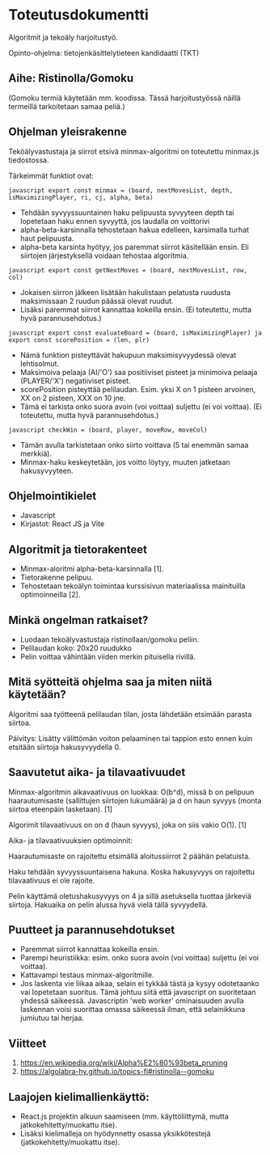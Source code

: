 # Toteutusdokumentti

Algoritmit ja tekoäly harjoitustyö.

Opinto-ohjelma: tietojenkäsittelytieteen kandidaatti (TKT)

## Aihe: Ristinolla/Gomoku

(Gomoku termiä käytetään mm. koodissa. Tässä harjoitustyössä näillä termeillä tarkoitetaan samaa peliä.)

## Ohjelman yleisrakenne

Teköälyvastustaja ja siirrot etsivä minmax-algoritmi on toteutettu minmax.js tiedostossa. 

Tärkeimmät funktiot ovat:

```javascript export const minmax = (board, nextMovesList, depth, isMaximizingPlayer, ri, cj, alpha, beta)```
- Tehdään syvyyssuuntainen haku pelipuusta syvyyteen depth tai lopetetaan haku ennen syvyyttä, jos laudalla on voittorivi
- alpha-beta-karsinnalla tehostetaan hakua edelleen, karsimalla turhat haut pelipuusta.
- alpha-beta karsinta hyötyy, jos paremmat siirrot käsitellään ensin. Eli siirtojen järjestyksellä voidaan tehostaa algoritmia.

```javascript export const getNextMoves = (board, nextMovesList, row, col)```
- Jokaisen siirron jälkeen lisätään hakulistaan pelatusta ruudusta maksimissaan 2 ruudun päässä olevat ruudut. 
- Lisäksi paremmat siirrot kannattaa kokeilla ensin. (Ei toteutettu, mutta hyvä parannusehdotus.)

```javascript export const evaluateBoard = (board, isMaximizingPlayer) ja export const scorePosition = (len, plr)```
 - Nämä funktion pisteyttävät hakupuun maksimisyvyydessä olevat lehtisolmut.
 - Maksimoiva pelaaja (AI/'O') saa positiiviset pisteet ja minimoiva pelaaja (PLAYER/'X') negatiiviset pisteet.
 - scorePosition pisteyttää pelilaudan. Esim. yksi X on 1 pisteen arvoinen, XX on 2 pisteen, XXX on 10 jne. 
 - Tämä ei tarkista onko suora avoin (voi voittaa) suljettu (ei voi voittaa). (Ei toteutettu, mutta hyvä parannusehdotus.)

```javascript checkWin = (board, player, moveRow, moveCol)```
 - Tämän avulla tarkistetaan onko siirto voittava (5 tai enemmän samaa merkkiä).
 - Minmax-haku keskeytetään, jos voitto löytyy, muuten jatketaan hakusyvyyteen.

## Ohjelmointikielet
- Javascript
- Kirjastot: React JS ja Vite

## Algoritmit ja tietorakenteet
- Minmax-aloritmi alpha-beta-karsinnalla [1].
- Tietorakenne pelipuu.
- Tehostetaan tekoälyn toimintaa kurssisivun materiaalissa mainituilla optimoinneilla [2].

## Minkä ongelman ratkaiset?
- Luodaan tekoälyvastustaja ristinollaan/gomoku peliin.
- Pelilaudan koko: 20x20 ruudukko
- Pelin voittaa vähintään viiden merkin pituisella rivillä.

## Mitä syötteitä ohjelma saa ja miten niitä käytetään? 
Algoritmi saa työtteenä pelilaudan tilan, josta lähdetään etsimään parasta siirtoa. 

Päivitys:
Lisätty välittömän voiton pelaaminen tai tappion esto ennen kuin etsitään siirtoja hakusyvyydella 0.

## Saavutetut aika- ja tilavaativuudet
Minmax-algoritmin aikavaativuus on luokkaa: O(b^d), missä b on pelipuun haarautumisaste (sallittujen siirtojen
lukumäärä) ja d on haun syvyys (monta siirtoa eteenpäin lasketaan). [1]

Algorimit tilavaativuus on on d (haun syvyys), joka on siis vakio O(1). [1]

Aika- ja tilavaativuuksien optimoinnit:

Haarautumisaste on rajoitettu etsimällä aloitussiirrot 2 päähän pelatuista. 

Haku tehdään syvyyssuuntaisena hakuna. Koska hakusyvyys on rajoitettu tilavaativuus ei ole rajoite.

Pelin käyttämä oletushakusyvyys on 4 ja sillä asetuksella tuottaa järkeviä siirtoja. Hakuaika on pelin alussa hyvä vielä tällä syvyydellä.    

## Puutteet ja parannusehdotukset 
- Paremmat siirrot kannattaa kokeilla ensin.
- Parempi heuristiikka: esim. onko suora avoin (voi voittaa) suljettu (ei voi voittaa).
- Kattavampi testaus minmax-algoritmille.
- Jos laskenta vie liikaa aikaa, selain ei tykkää tästä ja kysyy odotetaanko vai lopetetaan suoritus. Tämä johtuu siitä että
javascript on suoritetaan yhdessä säikeessä. Javascriptin 'web worker' ominaisuuden avulla laskennan voisi suorittaa omassa säikeessä ilman, että selainikkuna jumiutuu tai herjaa.

## Viitteet
1. https://en.wikipedia.org/wiki/Alpha%E2%80%93beta_pruning
2. https://algolabra-hy.github.io/topics-fi#ristinolla--gomoku

## Laajojen kielimallienkäyttö:
- React.js projektin alkuun saamiseen (mm. käyttöliittymä, mutta jatkokehitetty/muokattu itse).
- Lisäksi kielimalleja on hyödynnetty osassa yksikkötestejä (jatkokehitetty/muokattu itse). 